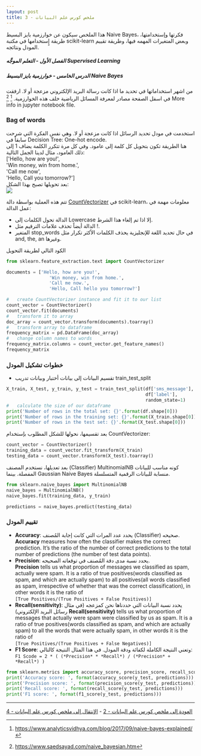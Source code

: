 ```yaml
---  
layout: post
title: ملخص كورس علم البيانات - 3
---  
```


هذا الملخص سيكون عن خوارزمية بايز البسيط Naive Bayes، فكرتها وإستخدامتها، طريقة إٍستخدامها في مكتبة scikit-learn وبعض المتغيرات المهمه فيها، وطريقة تقييم المودل ونتائجه.  

##### الفصل الأول - التعلم الموجَّه Supervised Learning  
##### الدرس الخامس - خوارزمية بايز البسيط Naive Bayes  
من اشهر استخداماتها في تحديد ما اذا كانت رسالة البريد الإلكتروني مزعجة أو لا. ارفقت في اسفل الصفحة مصادر لمعرفة المسائل الرياضية خلف هذه الخوارزمية. [^1] [^2]
More info in jupyter notebook file.  

### Bag of words  
استخدمت في مودل تحديد الرسائل اذا كانت مزعجة أو لا. وهي نفس الفكرة التي شرحت سابقاً في Decision Tree: One-hot encode.  
هنا الطريقة تكون بتحويل كل كلمة إلى عامود. وفي كل مرة تتكرر الكلمة يضاف 1 إلى ذلك العامود، مثال لدينا الجمل التالية:  
['Hello, how are you!',  
'Win money, win from home.',  
'Call me now',  
'Hello, Call you tomorrow?']  
بعد تحويلها تصبح بهذا الشكل:  
![](https://alioh.github.io/images/2019-3-16/countvectorizer.png.png)  

تتم هذه العملية بواسطة دالة [CountVectorizer](https://scikit-learn.org/stable/modules/generated/sklearn.feature_extraction.text.CountVectorizer.html#sklearn.feature_extraction.text.CountVectorizer) في scikit-learn، معلومات مهمة في عمل الدالة:  
- الدالة تحول الكلمات إلى Lowercase إلا اذا تم إلغاء هذا الشرط.
- الدالة أيضاً تحذف علامات الترقيم مثل !.  
- المتغير stop_words في حال تحديد اللغة للإنجليزية يحذف الكلمات الأكثر تكرار مثل and, the, an وغيرها.  

الكود التالي لطريقة التحويل  
```python
from sklearn.feature_extraction.text import CountVectorizer

documents = ['Hello, how are you!',
                'Win money, win from home.',
                'Call me now.',
                'Hello, Call hello you tomorrow?']

#   create CountVectorizer instance and fit it to our list
count_vector = CountVectorizer()
count_vector.fit(documents)
#   transform it to array
doc_array = count_vector.transform(documents).toarray()
#   transform array to dataframe
frequency_matrix = pd.DataFrame(doc_array)
#   change column names to words
frequency_matrix.columns = count_vector.get_feature_names()
frequency_matrix
```
### خطوات تشكيل المودل  
- تقسيم البيانات إلى بيانات أختبار وبيانات تدريب train_test_split  
```python
X_train, X_test, y_train, y_test = train_test_split(df['sms_message'], 
                                                    df['label'], 
                                                    random_state=1)
#   calculate the size of our dataframe
print('Number of rows in the total set: {}'.format(df.shape[0]))
print('Number of rows in the training set: {}'.format(X_train.shape[0]))
print('Number of rows in the test set: {}'.format(X_test.shape[0]))
```
بعد تقسيمها، نحولها للشكل المطلوب بإستخدام CountVectorizer:  
```python
count_vector = CountVectorizer()
training_data = count_vector.fit_transform(X_train)
testing_data = count_vector.transform(X_test).toarray()
```
بعد تعديلها، نستخدم المصنف (Classifier) MultinomialNB كونه مناسب للبيانات المفصلة. بينما Gaussian Naive Bayes منسابة للبيانات الرقمية المتسلسلة.  

```python
from sklearn.naive_bayes import MultinomialNB
naive_bayes = MultinomialNB()
naive_bayes.fit(training_data, y_train)

predictions = naive_bayes.predict(testing_data)
```

### تقييم المودل  
- **Accuracy**: يحدد عدد المرات التي كانت إجابة المُصنف (Classifier) صحيحه.  
**Accuracy** measures how often the classifier makes the correct prediction. It’s the ratio of the number of correct predictions to the total number of predictions (the number of test data points).  
- **Precision**: يحدد نسبة مدى دقة المُصنف في توقعاته الصحيحه.  
**Precision** tells us what proportion of messages we classified as spam, actually were spam.
It is a ratio of true positives(words classified as spam, and which are actually spam) to all positives(all words classified as spam, irrespective of whether that was the correct classification), in other words it is the ratio of  
`[True Positives/(True Positives + False Positives)]`  
- **Recall(sensitivity)**: يحدد نسبة البيانات التي حددناها نحن كمزعجه (في مثال رسائل البريد الإلكتروني)
**Recall(sensitivity)** tells us what proportion of messages that actually were spam were classified by us as spam.
It is a ratio of true positives(words classified as spam, and which are actually spam) to all the words that were actually spam, in other words it is the ratio of  
`[True Positives/(True Positives + False Negatives)]`  
- **F1 Score**: وتعني النتيجة الكاملة لكفائة ودقة المودل. في هذا المثال النتيجة كالتالي:  
`F1 Scode = 2 * ( (*Precision* * *Recall*) / (*Precision* + *Recall*) )`

```python
from sklearn.metrics import accuracy_score, precision_score, recall_score, f1_score
print('Accuracy score: ', format(accuracy_score(y_test, predictions)))
print('Precision score: ', format(precision_score(y_test, predictions)))
print('Recall score: ', format(recall_score(y_test, predictions)))
print('F1 score: ', format(f1_score(y_test, predictions)))
```
  
  
-----
[العودة إلى ملخص كورس علم البيانات - 2](https://alioh.github.io/DSND-Notes-2/)   -   [الإنتقال إلى ملخص كورس علم البيانات - 4](https://alioh.github.io/DSND-Notes-4)  
  
  


[^1]: <https://www.analyticsvidhya.com/blog/2017/09/naive-bayes-explained/>
[^2]: <https://www.saedsayad.com/naive_bayesian.htm>
